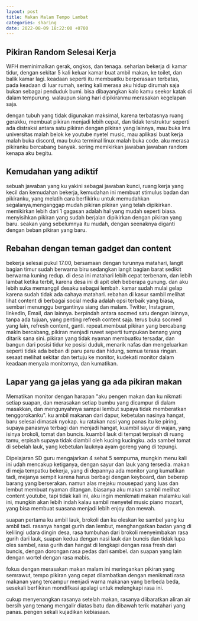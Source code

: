 ```yaml
---
layout: post
title: Makan Malam Tempo Lambat
categories: sharing
date: 2022-08-09 18:22:00 +0700
---
```


## Pikiran Random Selesai Kerja
WFH meminimalkan gerak, ongkos, dan tenaga. seharian bekerja di kamar tidur, dengan sekitar 5 kali keluar kamar buat ambil makan,
ke toilet, dan balik kamar lagi. keadaan seperti itu membuatku berperasaan terbatas, pada keadaan di luar rumah,
sering kali merasa aku hidup dirumah saja bukan sebagai penduduk bumi. bisa dibayangkan kalo kamu seekor katak di dalam tempurung. walaupun siang hari
dipikiranmu merasakan kegelapan saja.

dengan tubuh yang tidak digunakan maksimal, karena terbatasnya ruang gerakku, membuat pikiran menjadi lebih cepat, dan tidak terstruktur
seperti ada distraksi antara satu pikiran dengan pikiran yang lainnya, mau buka lms universitas malah belok ke youtube nyetel music,
mau aplikasi buat kerja malah buka discord, mau buka terminal linux malah buka code. aku merasa pikiranku bercabang banyak.
sering memikirkan jawaban jawaban random kenapa aku begitu.

## Kemudahan yang adiktif
sebuah jawaban yang ku yakini sebagai jawaban kunci, ruang kerja yang kecil dan kemudahan bekerja, kemudahan ini membuat stimulus badan dan pikiranku, 
yang melatih cara berfikirku untuk memudahkan segalanya,menganggap mudah pikiran pikiran yang telah dipikirkan. memikirkan lebih dari 1 gagasan 
adalah hal yang mudah seperti biasa. menyisihkan pikiran yang sudah berjalan dipikirkan dengan pikiran yang baru. seakan yang sebelumnya itu mudah, 
dengan seenaknya diganti dengan beban pikiran yang baru.

## Rebahan dengan teman gadget dan content
bekerja selesai pukul 17.00, bersamaan dengan turunnya matahari, langit bagian timur sudah berwarna biru sedangkan langit bagian barat sedikit berwarna
kuning redup. di desa ini matahari lebih cepat terbenam, dan lebih lambat ketika terbit, karena desa ini di apit oleh beberapa gunung. 
dan aku lebih suka memanggil desaku sebagai lembah. kamar sudah mulai gelap karena sudah tidak ada cahaya matahari. rebahan di kasur sambil melihat lihat content 
di berbagai social media adalah opsi terbaik yang biasa, sembari menunggu bergantinya siang dan malam.
Twitter, Instagram, linkedin, Email, dan lainnya. berpindah antara socmed satu dengan lainnya, tanpa ada tujuan, yang penting refresh content saja. 
terus buka socmed yang lain, refresh content, ganti. repeat.membuat pikiran yang bercabang makin bercabang, pikiran menjadi ruwet seperti tumpukan 
benang yang ditarik sana sini. pikiran yang tidak nyaman membuatku tersadar, dan bangun dari posisi tidur ke posisi duduk, 
menarik nafas dan mengeluarkan seperti tidak ada beban di paru paru dan hidung, semua terasa ringan. sesaat melihat sekitar dan tertuju ke monitor, 
kudekati monitor dalam keadaan menyala monitornya, dan kumatikan.

## Lapar yang ga jelas yang ga ada pikiran makan
Mematikan monitor dengan harapan "aku pengen makan dan ku nikmati setiap suapan, dan merasakan setiap bumbu yang dicampur di dalam masakkan,
dan mengunyahnya sampai lembut supaya tidak memberatkan tenggorokanku". ku ambil makanan dari dapur, kebetulan nasinya hangat, baru selesai dimasak nyokap.
ku ratakan nasi yang panas itu ke piring, supaya panasnya terbagi dan menjadi hangat, kuambil sayur di wajan, yang isinya brokoli, tomat dan buncis. kuambil 
lauk di tempat terpisah di ruang tamu, erpisah supaya tidak diambil oleh kucing kucingku. ada sambel tomat di sebelah lauk, yang kebetulan
lauknya ayam goreng yang di tepungi.

Dipelajaran SD guru mengajarkan 4 sehat 5 sempurna, mungkin menu kali ini udah mencakup ketiganya, dengan sayur dan lauk yang tersedia. makan di meja
tempatku bekerja, yang di depannya ada monitor yang kumatikan tadi, mejanya sempit karena harus berbagi dengan keyboard, dan beberap barang yang berserakan.
namun alas mejaku mousepad yang luas dan lembut membuat nyaman ditangan. biasanya aku makan sambil melihat content youtube, tapi tidak kali ini, aku 
ingin menikmati makan malamku kali ini, mungkin akan lebih indah kalau sambil menyetel music piano mozart, yang bisa membuat suasana menjadi lebih 
enjoy dan mewah.

suapan pertama ku ambil lauk, brokoli dan ku oleskan ke sambel yang ku ambil tadi.
rasanya hangat gurih dan lembut, menghangatkan badan yang di kelilingi udara dingin desa, rasa tumbuhan dari brokoli menyeimbakan rasa gurih dari lauk,
suapan kedua dengan nasi lauk dan buncis dan tidak lupa oles sambel, rasa gurih dan hangat di lengkapi dengan rasa fresh dari buncis, dengan dorongan
rasa pedas dari sambel. dan suapan yang lain dengan wortel dengan rasa mabis.

fokus dengan merasakan makan malam ini meringankan pikiran yang semrawut, tempo pikiran yang cepat dilambatkan dengan menikmati rasa makanan yang tercampur menjadi warna makanan yang berbeda beda, sesekali berfikiran mondifkasi apalagi untuk melengkapi rasa ini. 

cukup menyenangkan rasanya setelah makan, rasanya diibaratkan aliran air bersih yang tenang mengalir diatas batu dan dibawah terik matahari yang panas.
pengen sekali kujadikan kebiasaan.
